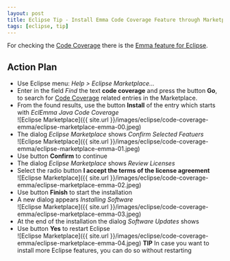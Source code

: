 ```yaml
---
layout: post
title: Eclipse Tip - Install Emma Code Coverage Feature through Marketplace
tags: [eclipse, tip]
---
```

For checking the [Code Coverage](http://martinfowler.com/bliki/TestCoverage.html) there is the
[Emma feature for Eclipse](https://marketplace.eclipse.org/content/eclemma-java-code-coverage).


## Action Plan

- Use Eclipse menu: _Help > Eclipse Marketplace..._
- Enter in the field _Find_ the text __code coverage__ and press the button __Go__, to search for
[Code Coverage](https://marketplace.eclipse.org/search/site/%2522code%2520coverage%2522) related entries in the Marketplace.
- From the found results, use the button __Install__ of the entry which starts with _EclEmma Java Code Coverage_  
![Eclipse Marketplace]({{ site.url }}/images/eclipse/code-coverage-emma/eclipse-marketplace-emma-00.jpeg)
- The dialog _Eclipse Marketplace_ shows _Confirm Selected Featuers_  
![Eclipse Marketplace]({{ site.url }}/images/eclipse/code-coverage-emma/eclipse-marketplace-emma-01.jpeg)
- Use button __Confirm__ to continue
- The dialog _Eclipse Marketplace_ shows _Review Licenses_
- Select the radio button __I accept the terms of the license agreement__  
![Eclipse Marketplace]({{ site.url }}/images/eclipse/code-coverage-emma/eclipse-marketplace-emma-02.jpeg)
- Use button __Finish__ to start the installation
- A new dialog appears _Installing Software_  
![Eclipse Marketplace]({{ site.url }}/images/eclipse/code-coverage-emma/eclipse-marketplace-emma-03.jpeg)
- At the end of the installation the dialog _Software Updates_ shows
- Use button __Yes__ to restart Eclipse  
![Eclipse Marketplace]({{ site.url }}/images/eclipse/code-coverage-emma/eclipse-marketplace-emma-04.jpeg)
  __TIP__ In case you want to install more Eclipse features, you can do so without restarting

